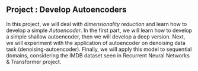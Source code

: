 **Project : Develop Autoencoders**
---



In this project, we will deal with _dimensionality reduction_ and learn how to develop a simple _Autoencoder_.
In the first part, we will learn how to develop a simple shallow autoencoder, then we will develop a deep version. Next, we will experiment with the application of autoencoder on denoising data task (denoising-autoencoder). Finally, we will apply this model to sequential domains, considering the IMDB dataset seen in Recurrent Neural Networks & Transformer project.
